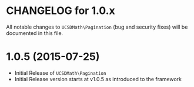 CHANGELOG for 1.0.x===================All notable changes to `UCSDMath\Pagination` (bug and security fixes) willbe documented in this file.# 1.0.5 (2015-07-25) - Initial Release of `UCSDMath\Pagination` - Initial Release version starts at v1.0.5 as introduced to the framework